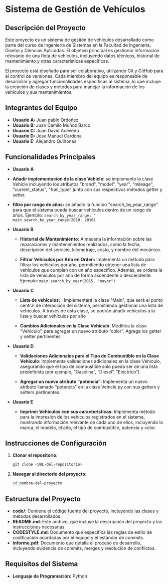 # Sistema de Gestión de Vehículos

## Descripción del Proyecto

Este proyecto es un sistema de gestión de vehículos desarrollado como parte del curso de Ingeniería de Sistemas en la Facultad de Ingeniería, Diseño y Ciencias Aplicadas. El objetivo principal es gestionar información relevante de una flota de vehículos, incluyendo datos técnicos, historial de mantenimiento y otras características específicas.

El proyecto está diseñado para ser colaborativo, utilizando Git y GitHub para el control de versiones. Cada miembro del equipo es responsable de desarrollar y agregar funcionalidades específicas al sistema, lo que incluye la creación de clases y métodos para manejar la información de los vehículos y sus mantenimientos.

## Integrantes del Equipo

- **Usuario A:** Juan pablo Ordoñez
- **Usuario B:** Juan Camilo Muñoz Barco
- **Usuario C:** Juan David Acevedo
- **Usuario D:** Jose Manuel Cardona
- **Usuario E:** Alejandro Quiñones

## Funcionalidades Principales

- **Usuario A**

- **Añadir implementacion de la clase Vehicle:** se implemento la clase Vehicle incluyendo los atributos "brand", "model", "year", "mileage", "current_status", "fuel_type" junto con sus respectivos métodos getter y setter.

- **filtro por rango de años:** se añadio la funcion "search_by_year_range" para que el sistema pueda buscar vehículos dentro de un rango de años. Ejemplo: `search_by_year_range: " main.search_by_year_range(2010, 2016)`

- **Usuario B**

  - **Historial de Mantenimiento:** Almacena la información sobre las reparaciones y mantenimientos realizados, como la fecha, descripción del servicio, kilometraje, costo, y nombre del mecánico.

  - **Filtrar Vehículos por Año en Orden:** Implementa un método para filtrar los vehículos por año, permitiendo obtener una lista de vehículos que cumplan con un año específico. Además, se ordena la lista de vehículos por año de forma ascendente o descendente. Ejemplo: `main.search_by_year(2015, "mayor")`

- **Usuario C**

  - **Lista de vehiculos:** : Implementará la clase "Main", que será el punto central de interacción del sistema, permitiendo gestionar una lista de vehículos. A través de esta clase, se podrán añadir vehículos a la lista y buscar vehículos por año

  - **Cambios Adicionales en la Clase Vehiculo**: Modifica la clase “Vehiculo”, para agregar un nuevo atributo “color”. Agrega los getter y setter pertinentes

- **Usuario D**

  - **Validaciones Adicionales para el Tipo de Combustible en la Clase Vehiculo**: Implementa validaciones adicionales en la clase Vehiculo, asegurando que el tipo de combustible solo pueda ser de una lista predefinida (por ejemplo, “Gasolina”, “Diesel”, “Eléctrico”).

  - **Agregar un nuevo atributo “potencia”**: Implementa un nuevo atributo llamado "potencia" en la clase Vehicle.py con sus getters y setters pertinentes.

- **Usuario E**

  - **Imprimir Vehiculos con sus caracteristicas:** Implementa método para la impresión de los vehículos registrados en el sistema, mostrando información relevante de cada uno de ellos, incluyendo la marca, el modelo, el año, el tipo de combustible, potencia y color.

## Instrucciones de Configuración

1. **Clonar el repositorio:**
   ```bash
   git clone <URL-del-repositorio>
   ```
2. **Navegar al directorio del proyecto:**
   ```bash
   cd nombre-del-proyecto
   ```

## Estructura del Proyecto

- **code/**: Contiene el código fuente del proyecto, incluyendo las clases y métodos desarrollados.
- **README.md**: Este archivo, que incluye la descripción del proyecto y las instrucciones necesarias.
- **CODESTYLE.md**: Documento que especifica las reglas de estilo de codificación acordadas por el equipo y el estandar de commits.
- **Informe.pdf**: Documento que detalla el proceso de desarrollo, incluyendo evidencia de commits, merges y resolución de conflictos.

## Requisitos del Sistema

- **Lenguaje de Programación:** Python
